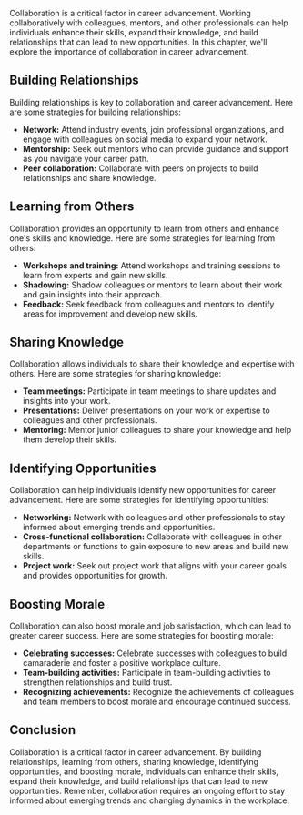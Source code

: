 
Collaboration is a critical factor in career advancement. Working collaboratively with colleagues, mentors, and other professionals can help individuals enhance their skills, expand their knowledge, and build relationships that can lead to new opportunities. In this chapter, we'll explore the importance of collaboration in career advancement.

Building Relationships
----------------------

Building relationships is key to collaboration and career advancement. Here are some strategies for building relationships:

* **Network:** Attend industry events, join professional organizations, and engage with colleagues on social media to expand your network.
* **Mentorship:** Seek out mentors who can provide guidance and support as you navigate your career path.
* **Peer collaboration:** Collaborate with peers on projects to build relationships and share knowledge.

Learning from Others
--------------------

Collaboration provides an opportunity to learn from others and enhance one's skills and knowledge. Here are some strategies for learning from others:

* **Workshops and training:** Attend workshops and training sessions to learn from experts and gain new skills.
* **Shadowing:** Shadow colleagues or mentors to learn about their work and gain insights into their approach.
* **Feedback:** Seek feedback from colleagues and mentors to identify areas for improvement and develop new skills.

Sharing Knowledge
-----------------

Collaboration allows individuals to share their knowledge and expertise with others. Here are some strategies for sharing knowledge:

* **Team meetings:** Participate in team meetings to share updates and insights into your work.
* **Presentations:** Deliver presentations on your work or expertise to colleagues and other professionals.
* **Mentoring:** Mentor junior colleagues to share your knowledge and help them develop their skills.

Identifying Opportunities
-------------------------

Collaboration can help individuals identify new opportunities for career advancement. Here are some strategies for identifying opportunities:

* **Networking:** Network with colleagues and other professionals to stay informed about emerging trends and opportunities.
* **Cross-functional collaboration:** Collaborate with colleagues in other departments or functions to gain exposure to new areas and build new skills.
* **Project work:** Seek out project work that aligns with your career goals and provides opportunities for growth.

Boosting Morale
---------------

Collaboration can also boost morale and job satisfaction, which can lead to greater career success. Here are some strategies for boosting morale:

* **Celebrating successes:** Celebrate successes with colleagues to build camaraderie and foster a positive workplace culture.
* **Team-building activities:** Participate in team-building activities to strengthen relationships and build trust.
* **Recognizing achievements:** Recognize the achievements of colleagues and team members to boost morale and encourage continued success.

Conclusion
----------

Collaboration is a critical factor in career advancement. By building relationships, learning from others, sharing knowledge, identifying opportunities, and boosting morale, individuals can enhance their skills, expand their knowledge, and build relationships that can lead to new opportunities. Remember, collaboration requires an ongoing effort to stay informed about emerging trends and changing dynamics in the workplace.
